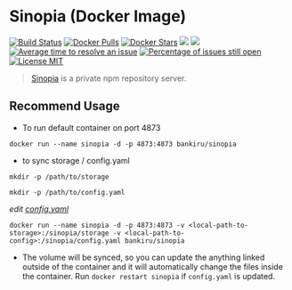 # Sinopia (Docker Image)

[![Build Status](https://img.shields.io/travis/bankiru/docker-sinopia/master.svg?style=flat-square)](https://travis-ci.org/bankiru/docker-sinopia)
[![Docker Pulls](https://img.shields.io/docker/pulls/bankiru/sinopia.svg?style=flat-square)](https://hub.docker.com/r/bankiru/sinopia/)
[![Docker Stars](https://img.shields.io/docker/stars/bankiru/sinopia.svg?style=flat-square)](https://hub.docker.com/r/bankiru/sinopia/)
[![](https://images.microbadger.com/badges/image/bankiru/sinopia.svg)](https://hub.docker.com/r/bankiru/sinopia/)
[![](https://badge.imagelayers.io/bankiru/sinopia:latest.svg)](https://imagelayers.io/?images=bankiru/sinopia:latest 'Get your own badge on imagelayers.io')
[![Average time to resolve an issue](http://isitmaintained.com/badge/resolution/bankiru/docker-sinopia.svg)](http://isitmaintained.com/project/bankiru/docker-sinopia "Average time to resolve an issue")
[![Percentage of issues still open](http://isitmaintained.com/badge/open/bankiru/docker-sinopia.svg)](http://isitmaintained.com/project/bankiru/docker-sinopia "Percentage of issues still open")
[![License MIT](https://img.shields.io/:license-mit-blue.svg?style=flat-square)]()

> [Sinopia](https://github.com/rlidwka/sinopia) is a private npm repository server.

## Recommend Usage

- To run default container on port 4873

`docker run --name sinopia -d -p 4873:4873 bankiru/sinopia`

- to sync storage / config.yaml

`mkdir -p /path/to/storage`

`mkdir -p /path/to/config.yaml`

*edit [config.yaml](https://github.com/bankiru/docker-sinopia/blob/master/config.yaml)*


`docker run --name sinopia -d -p 4873:4873 -v <local-path-to-storage>:/sinopia/storage -v <local-path-to-config>:/sinopia/config.yaml bankiru/sinopia`

- The volume will be synced, so you can update the anything linked outside of the container and it will automatically change the files inside the container. Run `docker restart sinopia` if `config.yaml` is updated.
